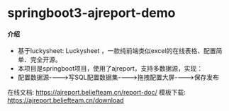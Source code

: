 # springboot3-ajreport-demo

#### 介绍

- 基于luckysheet: Luckysheet ，一款纯前端类似excel的在线表格、配置简单、完全开源。
- 本项目是springboot项目，使用了ajreport，支持多数据源，实现：
- 配置数据源---->写SQL配置数据集---->拖拽配置大屏---->保存发布


在线文档: https://ajreport.beliefteam.cn/report-doc/
模板下载: https://ajreport.beliefteam.cn/download